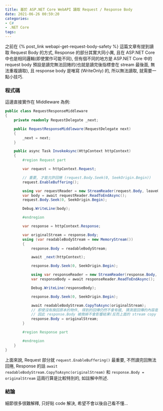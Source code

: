 ```yaml
---
title: 基於 ASP.NET Core WebAPI 讀取 Request / Response Body
date: 2021-06-26 00:59:20
categories:
- C#
- .NET Core
tags:
---
```


之前在 {% post_link webapi-get-request-body-safety %} 這篇文章有提到讀取 Request Body 的方式, Response 的部分其實大同小異, 且在 ASP.NET Core 中也是相同邏輯(即使實作可能不同), 但有個不同的地方是 ASP.NET Core 中的 request body 預設是讀完無法回捲的(也就是讀完後指標會在 stream 最後面, 無法重複讀取), 且 response body 是唯寫 (WriteOnly) 的, 所以無法讀取, 就需要一點小技巧.  

<!--more-->

### 程式碼
這邊直接實作在 Middleware 為例:  
``` csharp
public class RequestResponseMiddleware
{
    private readonly RequestDelegate _next;

    public RequestResponseMiddleware(RequestDelegate next)
    {
        _next = next;
    }

    public async Task InvokeAsync(HttpContext httpContext)
    {
        #region Request part

        var request = httpContext.Request;

        // 重要, 才能允許回捲 (request.Body.Seek(0, SeekOrigin.Begin))
        request.EnableBuffering();

        using var requestReader = new StreamReader(request.Body, leaveOpen: true);
        var body = await requestReader.ReadToEndAsync();
        request.Body.Seek(0, SeekOrigin.Begin);

        Debug.WriteLine(body);

        #endregion

        var response = httpContext.Response;

        var originalStream = response.Body;
        using (var readableBodyStream = new MemoryStream())
        {
            response.Body = readableBodyStream;

            await _next(httpContext);

            response.Body.Seek(0, SeekOrigin.Begin);

            using var responseReader = new StreamReader(response.Body, leaveOpen: true);
            var responseBody = await responseReader.ReadToEndAsync();

            Debug.WriteLine(responseBody);

            response.Body.Seek(0, SeekOrigin.Begin);

            await readableBodyStream.CopyToAsync(originalStream);
            // 即使沒有換回原本的物件, 得到的回傳仍然不會有錯, 猜測是回傳的內容是直接參考 response.Body 所指的物件,
            // 因此 response.Body 被換掉不會影響結果(反而上面的 stream copy 才是必要的), 但為了完整還是會把它換回來. 
            response.Body = originalStream;
        }

        #region Response part

        #endregion
    }
}
```
上面來說, Request 部分就 `request.EnableBuffering()` 最重要, 不然讀完回無法回捲, Response 的話 `await readableBodyStream.CopyToAsync(originalStream)` 和 `response.Body = originalStream` 這兩行算是比較特別的, 如註解中所述.  

### 結論
細節很多很難解釋, 只好貼 code 解決, 希望不會以後自己看不懂... 
